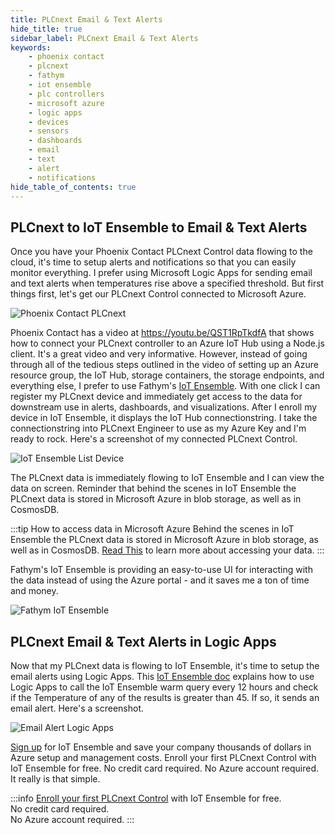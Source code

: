 ```yaml
---
title: PLCnext Email & Text Alerts
hide_title: true
sidebar_label: PLCnext Email & Text Alerts
keywords:
    - phoenix contact
    - plcnext
    - fathym
    - iot ensemble
    - plc controllers
    - microsoft azure
    - logic apps
    - devices
    - sensors
    - dashboards
    - email
    - text
    - alert
    - notifications
hide_table_of_contents: true
---
```


## PLCnext to IoT Ensemble to Email & Text Alerts

Once you have your Phoenix Contact PLCnext Control data flowing to the cloud, it's time to setup alerts and notifications so that you can easily monitor everything. I prefer using Microsoft Logic Apps for sending email and text alerts when temperatures rise above a specified threshold. But first things first, let's get our PLCnext Control connected to Microsoft Azure.

![Phoenix Contact PLCnext](https://www.fathym.com/iot/img/screenshots/PLCnext_controllers.png)

Phoenix Contact has a video at https://youtu.be/QST1RpTkdfA that shows how to connect your PLCnext controller to an Azure IoT Hub using a Node.js client. It's a great video and very informative. However, instead of going through all of the tedious steps outlined in the video of setting up an Azure resource group, the IoT Hub, storage containers, the storage endpoints, and everything else, I prefer to use Fathym's [IoT Ensemble](https://www.fathym.com/iot/). With one click I can register my PLCnext device and immediately get access to the data for downstream use in alerts, dashboards, and visualizations. After I enroll my device in IoT Ensemble, it displays the IoT Hub connectionstring. I take the connectionstring into PLCnext Engineer to use as my Azure Key and I'm ready to rock. Here's a screenshot of my connected PLCnext Control.

![IoT Ensemble List Device](https://www.fathym.com/iot/img/screenshots/plcnext-connstring.png)

The PLCnext data is immediately flowing to IoT Ensemble and I can view the data on screen. Reminder that behind the scenes in IoT Ensemble the PLCnext data is stored in Microsoft Azure in blob storage, as well as in CosmosDB. 

:::tip How to access data in Microsoft Azure
Behind the scenes in IoT Ensemble the PLCnext data is stored in Microsoft Azure in blob storage, as well as in CosmosDB. [Read This](https://www.fathym.com/iot/docs/getting-started/connecting-downstream) to learn more about accessing your data.
:::

Fathym's IoT Ensemble is providing an easy-to-use UI for interacting with the data instead of using the Azure portal - and it saves me a ton of time and money.

![Fathym IoT Ensemble](https://www.fathym.com/iot/img/screenshots/iot-ensemble-connected-devices.png)

## PLCnext Email & Text Alerts in Logic Apps

Now that my PLCnext data is flowing to IoT Ensemble, it's time to setup the email alerts using Logic Apps. This [IoT Ensemble doc](https://www.fathym.com/iot/docs/devs/alerts/logic-apps) explains how to use Logic Apps to call the IoT Ensemble warm query every 12 hours and check if the Temperature of any of the results is greater than 45. If so, it sends an email alert. Here's a screenshot.

![Email Alert Logic Apps](https://www.fathym.com/iot/img/screenshots/logic-apps-sendemail-settings.png)

[Sign up](https://www.fathym.com/iot/dashboard) for IoT Ensemble and save your company thousands of dollars in Azure setup and management costs. Enroll your first PLCnext Control with IoT Ensemble for free. No credit card required. No Azure account required. It really is that simple.

:::info
[Enroll your first PLCnext Control](https://www.fathym.com/iot/dashboard) with IoT Ensemble for free.  
No credit card required.  
No Azure account required.
:::
